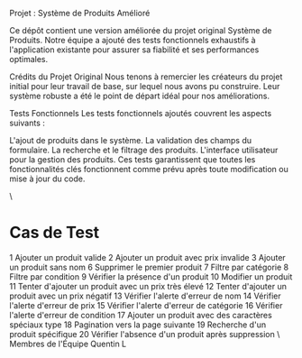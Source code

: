 Projet : Système de Produits Amélioré

Ce dépôt contient une version améliorée du projet original Système de Produits. Notre équipe a ajouté des tests fonctionnels exhaustifs à l'application existante pour assurer sa fiabilité et ses performances optimales.

Crédits du Projet Original
Nous tenons à remercier les créateurs du projet initial pour leur travail de base, sur lequel nous avons pu construire. Leur système robuste a été le point de départ idéal pour nos améliorations.

Tests Fonctionnels
Les tests fonctionnels ajoutés couvrent les aspects suivants :

L'ajout de produits dans le système.
La validation des champs du formulaire.
La recherche et le filtrage des produits.
L'interface utilisateur pour la gestion des produits.
Ces tests garantissent que toutes les fonctionnalités clés fonctionnent comme prévu après toute modification ou mise à jour du code.

\\
#	Cas de Test
1	Ajouter un produit valide
2	Ajouter un produit avec prix invalide
3	Ajouter un produit sans nom
6	Supprimer le premier produit
7	Filtre par catégorie
8	Filtre par condition
9	Vérifier la présence d'un produit
10	Modifier un produit
11	Tenter d'ajouter un produit avec un prix très élevé
12	Tenter d'ajouter un produit avec un prix négatif
13	Vérifier l'alerte d'erreur de nom
14	Vérifier l'alerte d'erreur de prix
15	Vérifier l'alerte d'erreur de catégorie
16	Vérifier l'alerte d'erreur de condition
17	Ajouter un produit avec des caractères spéciaux	type
18	Pagination vers la page suivante
19	Recherche d'un produit spécifique
20	Vérifier l'absence d'un produit après suppression
\\
Membres de l'Équipe
Quentin L